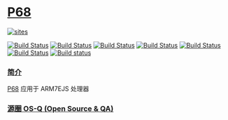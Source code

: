 ﻿# [P68](https://github.com/OS-Q/P68)

[![sites](http://182.61.61.133/link/resources/OSQ.png)](http://www.OS-Q.com)

[![Build Status](https://github.com/OS-Q/P68/workflows/CI/badge.svg)](https://github.com/OS-Q/P68/actions/workflows/CI.yml)
[![Build Status](https://github.com/OS-Q/P68/workflows/CD/badge.svg)](https://github.com/OS-Q/P68/actions/workflows/CD.yml)
[![Build Status](https://github.com/OS-Q/P68/workflows/nightly/badge.svg)](https://github.com/OS-Q/P68/actions/workflows/nightly.yml)
[![Build Status](https://cloud.drone.io/api/badges/OS-Q/P68/status.svg)](https://cloud.drone.io/OS-Q/P68)
[![Build Status](https://circleci.com/gh/OS-Q/P68.svg?style=svg)](https://circleci.com/gh/OS-Q/P68)
[![Build Status](https://travis-ci.com/OS-Q/P68.svg?branch=master)](https://travis-ci.com/OS-Q/P68)
[![Build status](https://ci.appveyor.com/api/projects/status/cdcdxvh6qvru27ro?svg=true)](https://ci.appveyor.com/project/Qitas/p68)

### [简介](https://github.com/OS-Q/P68/wiki)

[P68](https://github.com/OS-Q/P68) 应用于 ARM7EJS 处理器

### [源圈 OS-Q (Open Source & QA) ](http://www.OS-Q.com)
